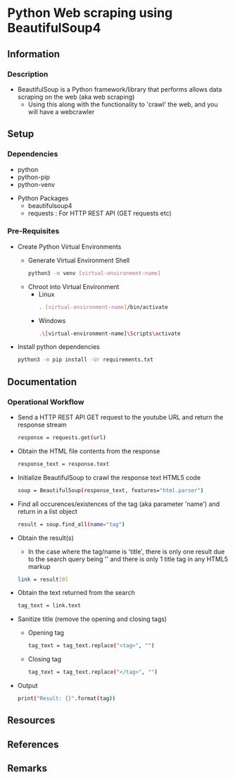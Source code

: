 # Python Web scraping using BeautifulSoup4

## Information
### Description
- BeautifulSoup is a Python framework/library that performs allows data scraping on the web (aka web scraping)
    + Using this along with the functionality to 'crawl' the web, and you will have a webcrawler

## Setup
### Dependencies
+ python
+ python-pip
+ python-venv
- Python Packages
    + beautifulsoup4
    + requests : For HTTP REST API (GET requests etc)

### Pre-Requisites
- Create Python Virtual Environments
    - Generate Virtual Environment Shell
        ```bash
        python3 -m venv [virtual-environment-name]
        ```
    - Chroot into Virtual Environment
        - Linux
            ```bash
            . [virtual-environment-name]/bin/activate
            ```
        - Windows
            ```bash
            .\[virtual-environment-name]\Scripts\activate
            ```

- Install python dependencies
    ```bash
    python3 -m pip install -Ur requirements.txt
    ```

## Documentation
### Operational Workflow
- Send a HTTP REST API GET request to the youtube URL and return the response stream
    ```bash
    response = requests.get(url)
    ```

- Obtain the HTML file contents from the response
    ```bash
    response_text = response.text
    ```

- Initialize BeautifulSoup to crawl the response text HTML5 code
    ```bash
    soup = BeautifulSoup(response_text, features="html.parser")
    ```

- Find all occurences/existences of the tag (aka parameter 'name') and return in a list object
    ```bash
    result = soup.find_all(name="tag")
    ```

- Obtain the result(s)
    + In the case where the tag/name is 'title', there is only one result due to the search query being '<title></title>' and there is only 1 title tag in any HTML5 markup
    ```bash
    link = result[0]
    ```

- Obtain the text returned from the search
    ```bash
    tag_text = link.text
    ```

- Sanitize title (remove the opening and closing tags)
    - Opening tag
        ```bash
        tag_text = tag_text.replace("<tag>", "")
        ```
    - Closing tag
        ```bash
        tag_text = tag_text.replace("</tag>", "")
        ```

- Output
    ```bash
    print("Result: {}".format(tag))
    ```

## Resources

## References

## Remarks

